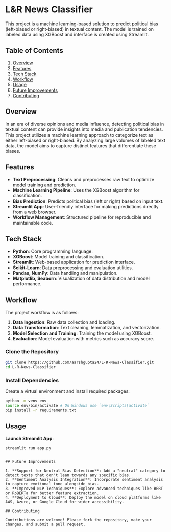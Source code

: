 # L&R News Classifier

This project is a machine learning-based solution to predict political bias (left-biased or right-biased) in textual content. The model is trained on labeled data using XGBoost and interface is created using Streamlit.

## Table of Contents
1. [Overview](#overview)
2. [Features](#features)
3. [Tech Stack](#tech-stack)
4. [Workflow](#workflow)
5. [Usage](#usage)
6. [Future Improvements](#future-improvements)
7. [Contributing](#contributing)

## Overview

In an era of diverse opinions and media influence, detecting political bias in textual content can provide insights into media and publication tendencies. This project utilizes a machine learning approach to categorize text as either left-biased or right-biased. By analyzing large volumes of labeled text data, the model aims to capture distinct features that differentiate these biases.

## Features

- **Text Preprocessing**: Cleans and preprocesses raw text to optimize model training and prediction.
- **Machine Learning Pipeline**: Uses the XGBoost algorithm for classification.
- **Bias Prediction**: Predicts political bias (left or right) based on input text.
- **Streamlit App**: User-friendly interface for making predictions directly from a web browser.
- **Workflow Management**: Structured pipeline for reproducible and maintainable code.

## Tech Stack

- **Python**: Core programming language.
- **XGBoost**: Model training and classification.
- **Streamlit**: Web-based application for prediction interface.
- **Scikit-Learn**: Data preprocessing and evaluation utilities.
- **Pandas, NumPy**: Data handling and manipulation.
- **Matplotlib, Seaborn**: Visualization of data distribution and model performance.

## Workflow

The project workflow is as follows:

1. **Data Ingestion**: Raw data collection and loading.
2. **Data Transformation**: Text cleaning, lemmatization, and vectorization.
3. **Model Selection and Training**: Training the model using XGBoost.
4. **Evaluation**: Model evaluation with metrics such as accuracy score.

### Clone the Repository
```bash
git clone https://github.com/aarshgupta24/L-R-News-Classifier.git
cd L-R-News-Classifier
```

### Install Dependencies
Create a virtual environment and install required packages:
```bash
python -m venv env
source env/bin/activate # On Windows use `env\Scripts\activate`
pip install -r requirements.txt
```

## Usage
**Launch Streamlit App**:
   ```bash
   streamlit run app.py
   ```
 
```

## Future Improvements

1. **Support for Neutral Bias Detection**: Add a "neutral" category to detect texts that don't lean towards any specific bias.
2. **Sentiment Analysis Integration**: Incorporate sentiment analysis to capture emotional tone alongside bias.
3. **Improved NLP Techniques**: Explore advanced techniques like BERT or RoBERTa for better feature extraction.
4. **Deployment to Cloud**: Deploy the model on cloud platforms like AWS, Azure, or Google Cloud for wider accessibility.

## Contributing

Contributions are welcome! Please fork the repository, make your changes, and submit a pull request.

